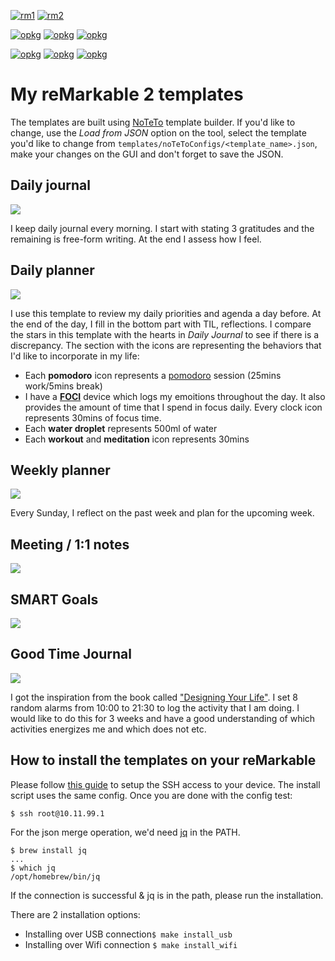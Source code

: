 [![rm1](https://img.shields.io/badge/rM1-supported-green)](https://remarkable.com/store/remarkable)
[![rm2](https://img.shields.io/badge/rM2-supported-green)](https://remarkable.com/store/remarkable-2)

[![opkg](https://img.shields.io/badge/OPKG-template--daily--planner-blue)](https://toltec-dev.org/)
[![opkg](https://img.shields.io/badge/OPKG-template--weekly--planner-blue)](https://toltec-dev.org/)
[![opkg](https://img.shields.io/badge/OPKG-template--journal-blue)](https://toltec-dev.org/)

[![opkg](https://img.shields.io/badge/OPKG-template--meeting--notes-blue)](https://toltec-dev.org/)
[![opkg](https://img.shields.io/badge/OPKG-template--smart--goals-blue)](https://toltec-dev.org/)
[![opkg](https://img.shields.io/badge/OPKG-template--good--time--journal-blue)](https://toltec-dev.org/)
# My reMarkable 2 templates

The templates are built using [NoTeTo](https://noteto.needleinthehay.de/) template builder. If you'd like to change, use the *Load from JSON* option on the tool, select the template you'd like to change from ```templates/noTeToConfigs/<template_name>.json```, make your changes on the GUI and don't forget to save the JSON.

## Daily journal
![](templates/pngs/journal.png)

I keep daily journal every morning. I start with stating 3 gratitudes and the remaining is free-form writing. At the end I assess how I feel.

## Daily planner
![](templates/pngs/daily_planner.png)

I use this template to review my daily priorities and agenda a day before. At the end of the day, I fill in the bottom part with TIL, reflections. I compare the stars in this template with the hearts in *Daily Journal* to see if there is a discrepancy. The section with the icons are representing the behaviors that I'd like to incorporate in my life:

* Each **pomodoro** icon represents a [pomodoro](https://todoist.com/productivity-methods/pomodoro-technique) session (25mins work/5mins break)
* I have a [**FOCI**](https://fociai.com/) device which logs my emoitions throughout the day. It also provides the amount of time that I spend in focus daily. Every clock icon represents 30mins of focus time.
* Each **water droplet** represents 500ml of water
* Each **workout** and **meditation** icon represents 30mins


## Weekly planner
![](templates/pngs/weekly_planner.png)

Every Sunday, I reflect on the past week and plan for the upcoming week.

## Meeting / 1:1 notes
![](templates/pngs/meeting_notes.png)

## SMART Goals
![](templates/pngs/goals.png)

## Good Time Journal
![](templates/pngs/gt_journal.png)

I got the inspiration from the book called ["Designing Your Life"](https://designingyour.life/the-book/). I set 8 random alarms from 10:00 to 21:30 to log the activity that I am doing. I would like to do this for 3 weeks and have a good understanding of which activities energizes me and which does not etc.

## How to install the templates on your reMarkable

Please follow [this guide](https://philerb.com/2021/12/26/remarkable-tablet-ssh/) to setup the SSH access to your device. The install script uses the same config. Once you are done with the config test:

```
$ ssh root@10.11.99.1
```

For the json merge operation, we'd need [jq](https://github.com/stedolan/jq) in the PATH.

```
$ brew install jq
...
$ which jq
/opt/homebrew/bin/jq
```

If the connection is successful & jq is in the path, please run the installation.

There are 2 installation options:

* Installing over USB connection```$ make install_usb```
* Installing over Wifi connection ```$ make install_wifi```
